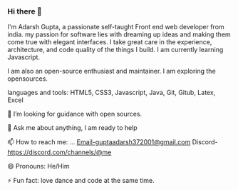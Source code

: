 ### Hi there 👋
I'm Adarsh Gupta, a passionate self-taught Front end web developer from india. my passion for software lies with dreaming up ideas and making them come true with elegant interfaces. I take great care in the experience, architecture, and code quality of the things I build.
I am currently learning Javascript.

I am also an open-source enthusiast and maintainer. I am exploring the opensources.

languages and tools:
HTML5, CSS3, Javascript, Java, Git, Gitub, Latex, Excel

🤔 I’m looking for guidance with open sources.

💬 Ask me about anything, I am ready to help

📫 How to reach me: ... Email-guptaadarsh372001@gmail.com
                        Discord- https://discord.com/channels/@me
                        
 😄 Pronouns: He/Him
 
 ⚡ Fun fact: love dance and code at the same time.
 


